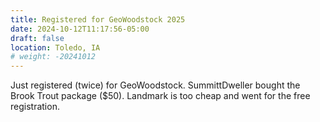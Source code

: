 ```yaml
---
title: Registered for GeoWoodstock 2025
date: 2024-10-12T11:17:56-05:00
draft: false
location: Toledo, IA
# weight: -20241012
---
```

Just registered (twice) for GeoWoodstock.  SummittDweller bought the Brook Trout package ($50).  Landmark is too cheap and went for the free registration.
